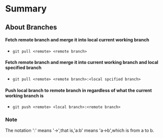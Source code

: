 # Summary
## About Branches
#### Fetch remote branch and merge it into local current working branch 
- `git pull <remote> <remote branch>`
#### Fetch remote branch and merge it into current working branch and local specified branch
- `git pull <remote> <remote branch>:<local spcified branch>`
#### Push local branch to remote branch in regardless of what the current working branch is
- `git push <remote> <local branch>:<remote branch>`
### Note
The notation ':' means '->',that is,'a:b' means 'a->b',which is from a to b.  
